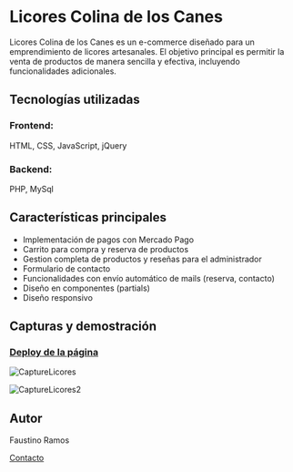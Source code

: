 # Licores Colina de los Canes

Licores Colina de los Canes es un e-commerce diseñado para un emprendimiento de licores artesanales. El objetivo principal es permitir la venta de productos de manera sencilla y efectiva, incluyendo funcionalidades adicionales.

## Tecnologías utilizadas

### Frontend: 
HTML, CSS, JavaScript, jQuery

### Backend: 
PHP, MySql

## Características principales

- Implementación de pagos con Mercado Pago
- Carrito para compra y reserva de productos
- Gestion completa de productos y reseñas para el administrador
- Formulario de contacto
- Funcionalidades con envío automático de mails (reserva, contacto)
- Diseño en componentes (partials)
- Diseño responsivo

## Capturas y demostración

### [Deploy de la página](licorescolinadeloscanes.com) 

![CaptureLicores](https://github.com/user-attachments/assets/1df9f716-628b-4a05-ab39-61ca7ff85a76)

![CaptureLicores2](https://github.com/user-attachments/assets/06436f35-4288-4c97-a32e-fd45abe62b3f)

## Autor

Faustino Ramos

[Contacto](mailto:fausramostulon@gmail.com)
